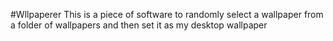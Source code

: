 #Wllpaperer
 This is a piece of software to randomly select a wallpaper from a folder of wallpapers and then set it as my desktop wallpaper